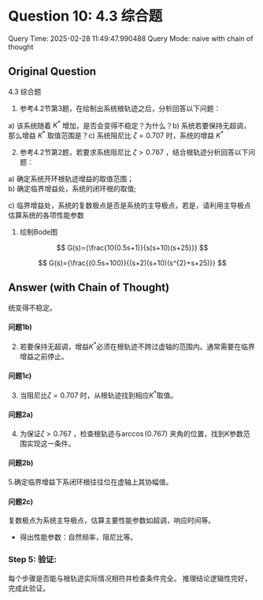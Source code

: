 # Question 10: 4.3 综合题

Query Time: 2025-02-28 11:49:47.990488
Query Mode: naive with chain of thought

## Original Question
4.3 综合题  

1. 参考4.2节第3题，在绘制出系统根轨迹之后，分析回答以下问题：  

a) 该系统随着 $K^{*}$ 增加，是否会变得不稳定？为什么？b) 系统若要保持无超调，那么增益 $K^{*}$ 取值范围是？c) 系统阻尼比 $\zeta=0.707$ 时，系统的增益 $K^{*}$  

2. 参考4.2节第2题，若要求系统阻尼比 $\zeta>0.767$ ，结合根轨迹分析回答以下问题：  

a) 确定系统开环根轨迹增益的取值范围；  
b) 确定临界增益处，系统的闭环根的取值;  

c) 临界增益处，系统的复数极点是否是系统的主导极点，若是，请利用主导极点估算系统的各项性能参数  




1. 绘制Bode图  

$$
G(s)={\frac{10(0.5s+1)}{s(s+10)(s+25)}}
$$  

$$
G(s)={\frac{(0.5s+100)}{(s+2)(s+10)(s^{2}+s+25)}}
$$

## Answer (with Chain of Thought)
统变得不稳定。

#### 问题1b)
2. 若要保持无超调，增益$K^*$必须在根轨迹不跨过虚轴的范围内。通常需要在临界增益之前停止。

#### 问题1c)
3. 当阻尼比$\zeta=0.707$ 时，从根轨迹找到相应$K^*$取值。

#### 问题2a)
4. 为保证$\zeta>0.767$ ，检查根轨迹与$\arccos(0.767)$ 夹角的位置，找到$K$参数范围实现这一条件。

#### 问题2b)
5.确定临界增益下系闭环根往往位在虚轴上其协幅值。

#### 问题2c)
复数极点为系统主导极点，估算主要性能参数如超调，响应时间等。
  - 得出性能参数：自然频率，阻尼比等。

### Step 5: 验证:

每个步骤是否能与根轨迹实际情况相符并检查条件完全。
推理结论逻辑性完好，完成此验证。